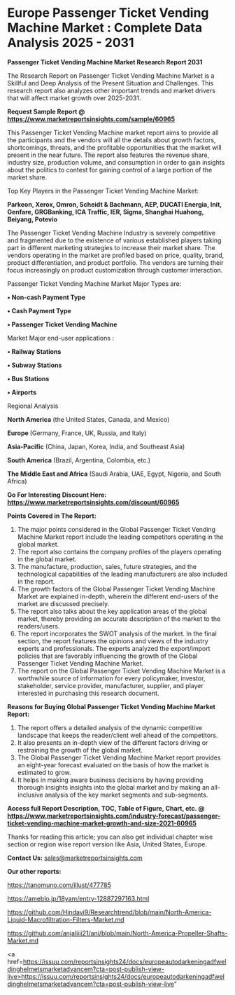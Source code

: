  # Europe Passenger Ticket Vending Machine Market : Complete Data Analysis 2025 - 2031

<strong>Passenger Ticket Vending Machine Market Research Report 2031</strong>

The Research Report on Passenger Ticket Vending Machine Market is a Skillful and Deep Analysis of the Present Situation and Challenges. This research report also analyzes other important trends and market drivers that will affect market growth over 2025-2031.

<strong>Request Sample Report @ <a href=https://www.marketreportsinsights.com/sample/60965>https://www.marketreportsinsights.com/sample/60965</a></strong>

This Passenger Ticket Vending Machine market report aims to provide all the participants and the vendors will all the details about growth factors, shortcomings, threats, and the profitable opportunities that the market will present in the near future. The report also features the revenue share, industry size, production volume, and consumption in order to gain insights about the politics to contest for gaining control of a large portion of the market share.

Top Key Players in the Passenger Ticket Vending Machine Market:

<strong>Parkeon, Xerox, Omron, Scheidt & Bachmann, AEP, DUCATI Energia, Init, Genfare, GRGBanking, ICA Traffic, IER, Sigma, Shanghai Huahong, Beiyang, Potevio</strong>

The Passenger Ticket Vending Machine Industry is severely competitive and fragmented due to the existence of various established players taking part in different marketing strategies to increase their market share. The vendors operating in the market are profiled based on price, quality, brand, product differentiation, and product portfolio. The vendors are turning their focus increasingly on product customization through customer interaction.

Passenger Ticket Vending Machine Market Major Types are:

<strong>• Non-cash Payment Type

• Cash Payment Type

• Passenger Ticket Vending Machine</strong>

Market Major end-user applications :

<strong>• Railway Stations

• Subway Stations

• Bus Stations

• Airports</strong>

Regional Analysis

</u><strong><b>North America</b></strong> (the United States, Canada, and Mexico)

<strong><b>Europe </b></strong>(Germany, France, UK, Russia, and Italy)

<strong><b>Asia-Pacific</b></strong> (China, Japan, Korea, India, and Southeast Asia)

<strong><b>South America</b></strong> (Brazil, Argentina, Colombia, etc.)

<strong><b>The Middle East and Africa</b></strong> (Saudi Arabia, UAE, Egypt, Nigeria, and South Africa)

<strong>Go For Interesting Discount Here: <a href=https://www.marketreportsinsights.com/discount/60965>https://www.marketreportsinsights.com/discount/60965</a></strong>

<strong>Points Covered in The Report:</strong>
<ol>
  <li>The major points considered in the Global Passenger Ticket Vending Machine Market report include the leading competitors operating in the global market.</li>
  <li>The report also contains the company profiles of the players operating in the global market.</li>
  <li>The manufacture, production, sales, future strategies, and the technological capabilities of the leading manufacturers are also included in the report.</li>
  <li>The growth factors of the Global Passenger Ticket Vending Machine Market are explained in-depth, wherein the different end-users of the market are discussed precisely.</li>
  <li>The report also talks about the key application areas of the global market, thereby providing an accurate description of the market to the readers/users.</li>
  <li>The report incorporates the SWOT analysis of the market. In the final section, the report features the opinions and views of the industry experts and professionals. The experts analyzed the export/import policies that are favorably influencing the growth of the Global Passenger Ticket Vending Machine Market.</li>
  <li>The report on the Global Passenger Ticket Vending Machine Market is a worthwhile source of information for every policymaker, investor, stakeholder, service provider, manufacturer, supplier, and player interested in purchasing this research document.</li>
</ol>
<strong>Reasons for Buying Global Passenger Ticket Vending Machine Market Report:</strong>

<ol>
  <li>The report offers a detailed analysis of the dynamic competitive landscape that keeps the reader/client well ahead of the competitors.</li>
  <li>It also presents an in-depth view of the different factors driving or restraining the growth of the global market.</li>
  <li>The Global Passenger Ticket Vending Machine Market report provides an eight-year forecast evaluated on the basis of how the market is estimated to grow.</li>
  <li>It helps in making aware business decisions by having providing thorough insights insights into the global market and by making an all-inclusive analysis of the key market segments and sub-segments.</li>
</ol>
<strong>Access full Report Description, TOC, Table of Figure, Chart, etc. @ <a href=https://www.marketreportsinsights.com/industry-forecast/passenger-ticket-vending-machine-market-growth-and-size-2021-60965>https://www.marketreportsinsights.com/industry-forecast/passenger-ticket-vending-machine-market-growth-and-size-2021-60965</a></strong>


Thanks for reading this article; you can also get individual chapter wise section or region wise report version like Asia, United States, Europe.

<strong>Contact Us:</strong>
sales@marketreportsinsights.com

<strong>Our other reports:</strong>

<a href=https://tanomuno.com/illust/477785>https://tanomuno.com/illust/477785</a>

<a href=https://ameblo.jp/18yam/entry-12887297163.html>https://ameblo.jp/18yam/entry-12887297163.html</a>

<a href=https://github.com/Hindavi9/Researchtrend/blob/main/North-America-Liquid-Macrofiltration-Filters-Market.md>https://github.com/Hindavi9/Researchtrend/blob/main/North-America-Liquid-Macrofiltration-Filters-Market.md</a>

<a href=https://github.com/anjaliiii21/ani/blob/main/North-America-Propeller-Shafts-Market.md>https://github.com/anjaliiii21/ani/blob/main/North-America-Propeller-Shafts-Market.md</a>

<a href=https://issuu.com/reportsinsights24/docs/europeautodarkeningadfweldinghelmetsmarketadvancem?cta=post-publish-view-live>https://issuu.com/reportsinsights24/docs/europeautodarkeningadfweldinghelmetsmarketadvancem?cta=post-publish-view-live</a>"

